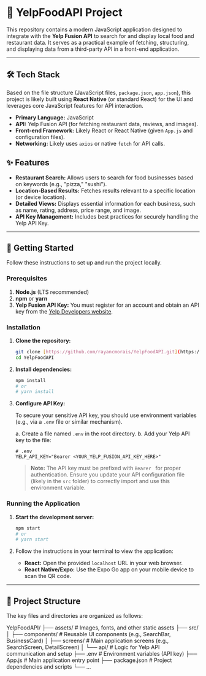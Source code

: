 # 🍔 YelpFoodAPI Project

This repository contains a modern JavaScript application designed to integrate with the **Yelp Fusion API** to search for and display local food and restaurant data. It serves as a practical example of fetching, structuring, and displaying data from a third-party API in a front-end application.

---

## 🛠️ Tech Stack

Based on the file structure (JavaScript files, `package.json`, `app.json`), this project is likely built using **React Native** (or standard React) for the UI and leverages core JavaScript features for API interaction.

* **Primary Language:** JavaScript
* **API:** Yelp Fusion API (for fetching restaurant data, reviews, and images).
* **Front-end Framework:** Likely React or React Native (given `App.js` and configuration files).
* **Networking:** Likely uses `axios` or native `fetch` for API calls.

## ✨ Features

* **Restaurant Search:** Allows users to search for food businesses based on keywords (e.g., "pizza," "sushi").
* **Location-Based Results:** Fetches results relevant to a specific location (or device location).
* **Detailed Views:** Displays essential information for each business, such as name, rating, address, price range, and image.
* **API Key Management:** Includes best practices for securely handling the Yelp API Key.

---

## 🚀 Getting Started

Follow these instructions to set up and run the project locally.

### Prerequisites

1.  **Node.js** (LTS recommended)
2.  **npm** or **yarn**
3.  **Yelp Fusion API Key:** You must register for an account and obtain an API key from the [Yelp Developers website](https://www.yelp.com/developers).

### Installation

1.  **Clone the repository:**
    ```bash
    git clone [https://github.com/rayancmorais/YelpFoodAPI.git](https://github.com/rayancmorais/YelpFoodAPI.git)
    cd YelpFoodAPI
    ```

2.  **Install dependencies:**
    ```bash
    npm install
    # or 
    # yarn install
    ```

3.  **Configure API Key:**

    To secure your sensitive API key, you should use environment variables (e.g., via a `.env` file or similar mechanism).

    a. Create a file named `.env` in the root directory.
    b. Add your Yelp API key to the file:

    ```
    # .env
    YELP_API_KEY="Bearer <YOUR_YELP_FUSION_API_KEY_HERE>"
    ```

    > **Note:** The API key must be prefixed with `Bearer ` for proper authentication. Ensure you update your API configuration file (likely in the `src` folder) to correctly import and use this environment variable.

### Running the Application

1.  **Start the development server:**
    ```bash
    npm start
    # or
    # yarn start
    ```

2.  Follow the instructions in your terminal to view the application:
    * **React:** Open the provided `localhost` URL in your web browser.
    * **React Native/Expo:** Use the Expo Go app on your mobile device to scan the QR code.

---

## 📂 Project Structure

The key files and directories are organized as follows:

YelpFoodAPI/
├── assets/             # Images, fonts, and other static assets
├── src/
│   ├── components/     # Reusable UI components (e.g., SearchBar, BusinessCard)
│   ├── screens/        # Main application screens (e.g., SearchScreen, DetailScreen)
│   └── api/            # Logic for Yelp API communication and setup
├── .env                # Environment variables (API key)
├── App.js              # Main application entry point
├── package.json        # Project dependencies and scripts
└── ...
